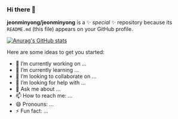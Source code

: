 ### Hi there 👋


**jeonminyong/jeonminyong** is a ✨ _special_ ✨ repository because its `README.md` (this file) appears on your GitHub profile.


[![Anurag's GitHub stats](https://github-readme-stats.vercel.app/api?username=jeonminyong)](https://github.com/anuraghazra/github-readme-stats)


Here are some ideas to get you started:

- 🔭 I’m currently working on ...
- 🌱 I’m currently learning ...
- 👯 I’m looking to collaborate on ...
- 🤔 I’m looking for help with ...
- 💬 Ask me about ...
- 📫 How to reach me: ...
- 😄 Pronouns: ...
- ⚡ Fun fact: ...
